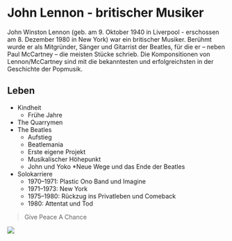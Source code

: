 # John Lennon - britischer Musiker
John Winston Lennon (geb. am 9. Oktober 1940 in Liverpool - erschossen am 8. Dezember 1980 in New York) war ein britischer Musiker. 
Berühmt wurde er als Mitgründer, Sänger und Gitarrist der Beatles, für die er – neben Paul McCartney – die meisten Stücke schrieb. 
Die Komponsitionen von Lennon/McCartney sind mit die bekanntesten und erfolgreichsten in der Geschichte der Popmusik. 
## Leben
* Kindheit
  * Frühe Jahre
* The Quarrymen
* The Beatles
  * Aufstieg
  * Beatlemania
  * Erste eigene Projekt
  * Musikalischer Höhepunkt 
  * John und Yoko
  *Neue Wege und das Ende der Beatles
 * Solokarriere
   * 1970–1971: Plastic Ono Band und Imagine
   * 1971–1973: New York
   * 1975–1980: Rückzug ins Privatleben und Comeback
   * 1980: Attentat und Tod
   
> Give Peace A Chance

<img src="https://upload.wikimedia.org/wikipedia/commons/a/a0/John_Lennon_passport_photo_%28cropped%29.jpg"/> 